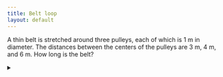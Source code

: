 ```yaml
---
title: Belt loop
layout: default
---
```


A thin belt is stretched around three pulleys, each of which is 1 m in
diameter. The distances between the centers of the pulleys are 3 m, 4 m,
and 6 m. How long is the belt?

<details><summary></summary>

The belt can be divided into straight and curved sections. The lengths of the
straight sections are the same as the distances between the centers of the
pulleys, and the curved sections total one complete circumference. So the total
length is $$3 + 4 + 6 + \pi \approx 16.1$$ m.

</details>
